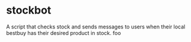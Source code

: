 # stockbot
A script that checks stock and sends messages to users when their local bestbuy has their desired product in stock.
foo
